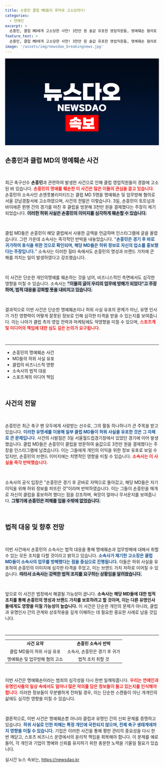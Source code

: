 ```yaml
---
title: 손흥민 클럽 MD들의 루머로 고소당하다!
categories:
  - 연예인
excerpt: >
  손흥민, 클럽 MD에게 고소당한 사연! 3천만 원 술값 유포한 영업직원들, 명예훼손 혐의로 경찰 신고. ‘허위 사실’ 주장하는 소속사와의 치열한 반격! 클릭으로 진실을 확인하세요!
feature_text: >
  손흥민, 클럽 MD에게 고소당한 사연! 3천만 원 술값 유포한 영업직원들, 명예훼손 혐의로 경찰 신고. ‘허위 사실’ 주장하는 소속사와의 치열한 반격! 클릭으로 진실을 확인하세요!
image: '/assets/img/newsdao_breakingnews.jpg'
---
```


<p><img src="/assets/img/newsdao_breakingnews.jpg" alt="pcversion 속보" /></p>

<h2 data-ke-size="size26">손흥민과 클럽 MD의 명예훼손 사건</h2>

<p data-ke-size="size16">&nbsp;</p>

<p data-ke-size="size16">최근 축구선수 <b>손흥민</b>과 관련하여 발생한 사건으로 인해 클럽 영업직원들이 경찰에 고소된 바 있습니다. <b><span style="color: #ee2323;">손흥민의 명예를 훼손한 이 사건은 많은 이들의 관심을 끌고 있습니다.</span></b> 손흥민의 소속사인 손앤풋볼리미티드는 클럽 MD 5명을 명예훼손 및 업무방해 혐의로 서울 강남경찰서에 고소하였으며, 사건의 전말은 이렇습니다. 3일, 손흥민이 토트넘과 바이에른 뮌헨 간의 경기를 마친 후 클럽을 방문해 3천만 원을 결제했다는 주장이 제기되었습니다. <b><span style="background-color: #21538527;">이러한 허위 사실은 손흥민의 이미지를 심각하게 훼손할 수 있습니다.</span></b> </p>

<p data-ke-size="size16">&nbsp;</p>

<p data-ke-size="size16">클럽 MD들은 손흥민이 해당 클럽에서 사용한 금액을 언급하며 인스타그램에 글을 올렸습니다. 그런 가운데 소속사는 즉각적인 반박을 내놓았습니다. "<b><span style="color: #1a5490;">손흥민은 경기 후 바로 귀가하여 휴식을 취한 것으로 확인되며, 해당 MD들은 허위 정보로 자신의 업소를 홍보했다는 주장입니다.</span></b>" 소속사는 이러한 질타 속에서도 손흥민의 명성과 브랜드 가치에 큰 해를 끼치는 일이 발생하였다고 강조했습니다. </p>

<p data-ke-size="size16">&nbsp;</p>

<p data-ke-size="size16">이 사건은 단순한 개인의명예를 훼손하는 것을 넘어, 비즈니스적인 측면에서도 심각한 영향을 미칠 수 있습니다. 소속사는 <b><span style="background-color: #21538527;">"이들의 글이 우리의 업무에 방해가 되었다"고 주장하며, 법적 대응을 강화할 뜻을 내비치고 있습니다.</span></b> </p>

<p data-ke-size="size16">&nbsp;</p>

<p data-ke-size="size16">결과적으로 이번 사건은 단순한 명예훼손이나 허위 사실 유포의 문제가 아닌, 유명 인사가 가진 영향력이 어떻게 잘못된 정보로 인해 심각한 타격을 받을 수 있는지를 보여줍니다. 이는 나아가 클럽 측의 영업 전략과 마케팅에도 악영향을 미칠 수 있으며, <b><span style="color: #ee2323;">스포츠계 및 미디어의 책임에 대한 심도 깊은 논의가 요구됩니다.</span></b> </p>

<p data-ke-size="size16">&nbsp;</p>

<hr />

<ul>
    <li>손흥민의 명예훼손 사건</li>
    <li>MD들의 허위 사실 유포</li>
    <li>클럽의 비즈니스적 영향</li>
    <li>소속사의 법적 대응</li>
    <li>스포츠계의 미디어 책임</li>
</ul>

<p data-ke-size="size16">&nbsp;</p>

<h2 data-ke-size="size26">사건의 전말</h2>

<p data-ke-size="size16">&nbsp;</p>

<p data-ke-size="size16">손흥민은 최근 축구 팬 모두에게 사랑받는 선수로, 그의 활동 하나하나가 큰 주목을 받고 있습니다. <b><span style="color: #1a5490;">이러한 유명세를 이용해 일부 클럽 MD들이 허위 사실을 유포한 것은 그 자체로 큰 문제입니다.</span></b> 사건의 시발점은 3일 서울월드컵경기장에서 있었던 경기에 이어 발생했습니다. 클럽 MD들은 손흥민이 클럽을 방문하여 술값으로 3천만 원을 결제했다는 주장을 인스타그램에 남겼습니다. 이는 그들에게 개인의 이익을 위한 정보 유포로 보일 수 있지만, 손흥민의 브랜드 이미지에는 치명적인 영향을 미칠 수 있습니다. <b><span style="color: #ee2323;">소속사는 이 사실을 즉각 반박했습니다.</span></b> </p>

<p data-ke-size="size16">&nbsp;</p>

<p data-ke-size="size16">소속사의 공식 입장은 "손흥민은 경기 후 곧바로 자택으로 돌아갔고, 해당 MD들은 자기 이익을 위해 허위 정보를 퍼뜨린 것"이라며 반박하였습니다. 이는 그들이 손흥민을 매개로 자신의 클럽을 홍보하려 했다는 점을 강조하며, 욕망이 얼마나 무서운지를 보여줍니다. <b><span style="background-color: #21538527;">그렇기에 손흥민은 피해를 입을 수밖에 없었습니다.</span></b> </p>

<p data-ke-size="size16">&nbsp;</p>

<h2 data-ke-size="size26">법적 대응 및 향후 전망</h2>

<p data-ke-size="size16">&nbsp;</p>

<p data-ke-size="size16">이번 사건에서 손흥민의 소속사는 법적 대응을 통해 명예훼손과 업무방해에 대해서 취할 수 있는 모든 조치를 다할 것이라고 밝히고 있습니다. <b><span style="color: #1a5490;">소속사가 제기한 고소장은 클럽 MD들이 소속사의 업무를 방해했다는 점을 중심으로 진행됩니다.</span></b> 이들은 허위 사실을 유포하여 손흥민의 이미지에 심각한 타격을 주었고, 이는 브랜드 가치 저하로 이어질 수 있습니다. <b><span style="background-color: #21538527;">따라서 소속사는 강력한 법적 조치를 요구하는 상황임을 알려왔습니다.</span></b> </p>

<p data-ke-size="size16">&nbsp;</p>

<p data-ke-size="size16">앞으로 이 사건은 법정에서 해결될 가능성이 큽니다. <b>소속사는 해당 MD들에 대한 법적 조치를 통해 손흥민의 명성과 브랜드 가치를 보호하려고 할 것이며, 이는 다른 유명인사들에게도 영향을 미칠 가능성이 높습니다.</b> 이 사건은 단순한 개인의 문제가 아니라, 클럽과 유명인사 간의 관계와 상호작용을 깊게 이해하는 데 필요한 중요한 사례로 남을 것입니다.</p>

<p data-ke-size="size16">&nbsp;</p>

<hr />

<table style="width: 100%; border-collapse: collapse;">
    <tr>
        <td style="text-align: center; height: 17px;"><b>사건 요약</b></td>
        <td style="text-align: center; height: 17px;"><b>손흥민 소속사 반박</b></td>
    </tr>
    <tr>
        <td style="text-align: center; height: 17px;">클럽 MD들이 허위 사실 유포</td>
        <td style="text-align: center; height: 17px;">소속사, 손흥민은 경기 후 귀가</td>
    </tr>
    <tr>
        <td style="text-align: center; height: 17px;">명예훼손 및 업무방해 혐의 고소</td>
        <td style="text-align: center; height: 17px;">법적 조치 취할 것</td>
    </tr>
</table>

<p data-ke-size="size16">&nbsp;</p>

<p data-ke-size="size16">이번 사건은 명예훼손이라는 범죄의 심각성을 다시 한번 일깨워줍니다. <b><span style="color: #ee2323;">우리는 연예인과 유명인사들의 일상 속에서도 얼마나 많은 악의를 담은 정보들이 돌고 있는지를 인식해야 합니다.</span></b> 이러한 정보들이 무분별하게 전파될 경우, 이는 단순한 스캔들이 아닌 개개인의 삶에도 심각한 영향을 미칠 수 있습니다.</p>

<p data-ke-size="size16">&nbsp;</p>

<p data-ke-size="size16">결론적으로, 이번 사건은 명예훼손뿐 아니라 클럽과 유명인 간의 신뢰 문제를 증명하고 있습니다. <b><span style="color: #1a5490;">허위 사실로 인한 피해는 특정 개인에 국한되지 않으며, 전체 축구 생태계에까지 영향을 미칠 수 있습니다.</span></b> 기업은 이러한 사건을 통해 평판 관리의 중요성을 다시 한번 깨닫고, 스포츠 비즈니스 운영에서의 윤리적 책임을 회복해야 합니다. 이 문제를 예로 들어, 각 개인과 기업이 명예와 신뢰를 유지하기 위한 충분한 노력을 기울일 필요가 있습니다.</p>
실시간 뉴스 속보는, <a href="https://newsdao.kr" rel="dofollow">https://newsdao.kr</a>


